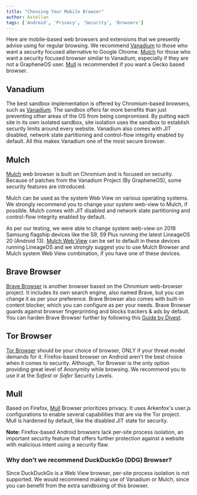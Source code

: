```yaml
---
title: "Choosing Your Mobile Browser"
author: Astellan
tags: ['Android', 'Privacy', 'Security', 'Browsers']
---
```


Here are mobile-based web browsers and extensions that we presently advise using for regular browsing.  We recommend [Vanadium] to those who want a security focused alternative to Google Chrome. [Mulch] for those who want a security focused browser similar to Vanadium, especially if they are not a GrapheneOS user. [Mull] is recommended if you want a Gecko based browser.

## Vanadium

The best sandbox implementation is offered by Chromium-based browsers, such as [Vanadium]. The sandbox offers far more benefits than just preventing other areas of the OS from being compromised. By putting each site in its own isolated sandbox, site isolation uses the sandbox to establish security limits around every website. Vanadium also comes with JIT disabled, network state partitioning and control-flow integrity enabled by default. All this makes Vanadium one of the most secure browser.

## Mulch

[Mulch] web browser is built on Chromium and is focused on security. Because of patches from the Vanadium Project (By GrapheneOS), some security features are introduced.

Mulch can be used as the system Web View on various operating systems. We strongly recommend you to change your system web-view to Mulch, if possible. Mulch comes with JIT disabled and network state partitioning and control-flow integrity enabled by default.

As per our testing, we were able to change system web-view on 2018 Samsung flagship devices like the S9, S9 Plus running the latest LineageOS 20 (Android 13). [Mulch Web View](https://github.com/A4Alpha/mulch-webview-overlay) can be set to default in these devices running LineageOS and we strongly suggest you to use Mulch Browser and Mulch system Web View combination, if you have one of these devices.

## Brave Browser

[Brave Browser] is another browser based on the Chromium web-browser project. It includes its own search engine, also named Brave, but you can change it as per your preference. Brave Browser also comes with built-in content blocker, which you can configure as per your needs. Brave Browser guards against browser fingerprinting and blocks trackers & ads by default. You can harden Brave Browser further by following this [Guide by Divest](https://divestos.org/pages/browsers#tuningChromium).

## Tor Browser

[Tor Browser] should be your choice of browser, ONLY if your threat model demands for it. Firefox-based browser on Android aren't the best choice when it comes to security. Although, Tor Browser is the only option providing great level of Anonymity while browsing. We recommend you to use it at the *Safest* or *Safer* Security Levels.

## Mull

Based on Firefox, [Mull] Browser prioritizes privacy. It uses Arkenfox's user.js configurations to enable several capabilities that are via the Tor project. Mull is hardened by default, like the disabled JIT state for security.

**Note:** Firefox-based Android browsers lack per-site process isolation, an important security feature that offers further protection against a website with malicious intent using a security flaw.

### Why don't we recommend DuckDuckGo (DDG) Browser?

Since DuckDuckGo is a Web View browser, per-site process isolation is not supported. We would recommend making use of Vanadium or Mulch, since you can benefit from the extra sandboxing of this browser.

[uBlock Origin]: https://github.com/gorhill/uBlock#ublock-origin
[Brave Browser]: https://brave.com
[Tor Browser]: https://www.torproject.org/download/
[JIT]: https://blog.mozilla.org/attack-and-defense/2020/09/15/inspecting-just-in-time-compiled-javascript/
[Vanadium]: https://grapheneos.org/usage#web-browsing
[Mulch]: https://divestos.org/pages/our_apps#mulch
[Mull]: https://divestos.org/pages/our_apps#mull
[AdGuard]: https://adguard.com/en/adguard-ios/overview.html
[Safari]: https://www.apple.com/safari/
